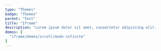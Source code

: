 ```yaml
---
type: "Themes"
badge: "Themes"
parent: "Test"
title: "Iframe"
description: "Lorem ipsum dolor sit amet, consectetur adipiscing elit. Nunc tempus laoreet leo sit amet iaculis."
demos: [
  "iframe/demos/scroll/mode-infinite"
]
---
```


